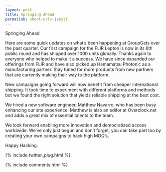 ```yaml
---
layout: post
title: Springing Ahead
permalink: short-urls-jekyll
---
```

Springing Ahead

Here are some quick updates on what’s been happening at GroupGets over the past quarter. Our first campaign for the FLIR Lepton is now in its 6th public round and has shipped over 1000 units globally. Thanks again to everyone who helped to make it a success. We have since expanded our offerings from FLIR and have also picked up Hamamatsu Photonic as a manufacturing partner. Stay tuned for more products from new partners that are currently making their way to the platform.

New campaigns going forward will now benefit from cheaper international shipping. It took time to experiment with different platforms and methods but we found the right solution that yields reliable shipping at the best cost.

We hired a new software engineer, Matthew Navarro, who has been busy enhancing our site experience. Matthew is also an editor at Overclock.net and adds a great mix of essential talents to the team.

We look forward enabling more innovation and democratized access worldwide. We’ve only just begun and don’t forget, you can take part too by creating your own campaigns to hack high MOQ’s.

Happy Hacking.

{% include twitter_plug.html %}

{% include comments.html %}